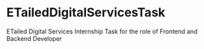 # ETailedDigitalServicesTask
ETailed Digital Services Internship Task for the role of Frontend and Backend Developer
